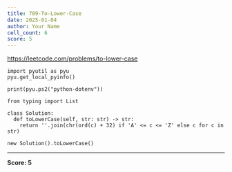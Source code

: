 ```yaml
---
title: 709-To-Lower-Case
date: 2025-01-04
author: Your Name
cell_count: 6
score: 5
---
```


https://leetcode.com/problems/to-lower-case


```
import pyutil as pyu
pyu.get_local_pyinfo()
```


```
print(pyu.ps2("python-dotenv"))
```


```
from typing import List
```


```
class Solution:
  def toLowerCase(self, str: str) -> str:
    return ''.join(chr(ord(c) + 32) if 'A' <= c <= 'Z' else c for c in str)
```


```
new Solution().toLowerCase()
```


---
**Score: 5**